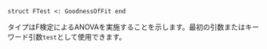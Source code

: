 ```
struct FTest <: GoodnessOfFit end
```

タイプはF検定によるANOVAを実施することを示します。最初の引数またはキーワード引数`test`として使用できます。

